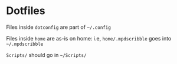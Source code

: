 # Dotfiles

Files inside `dotconfig` are part of `~/.config`

Files inside `home` are as-is on home: i.e, `home/.mpdscribble` goes into `~/.mpdscribble`

`Scripts/` should go in `~/Scripts/`
